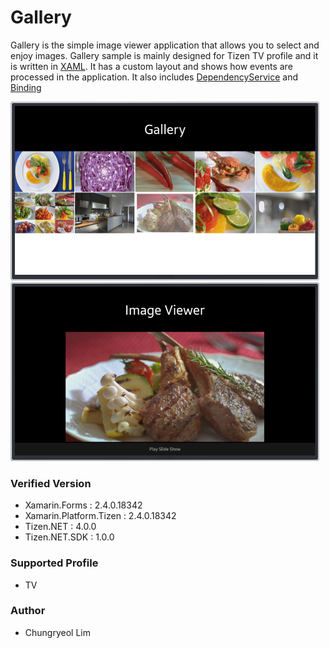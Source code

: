 # Gallery
Gallery is the simple image viewer application that allows you to select and enjoy images.
Gallery sample is mainly designed for Tizen TV profile and it is written in [XAML](https://developer.xamarin.com/guides/xamarin-forms/xaml/). It has a custom layout and shows how events are processed in the application. It also includes [DependencyService](https://developer.xamarin.com/guides/xamarin-forms/application-fundamentals/dependency-service/) and [Binding](https://developer.xamarin.com/guides/xamarin-forms/xaml/xaml-basics/data_binding_basics/)

![MainPage](./Screenshots/Tizen/main.png)
![ImageViewer](./Screenshots/Tizen/imageViewer.png)


### Verified Version
* Xamarin.Forms : 2.4.0.18342
* Xamarin.Platform.Tizen : 2.4.0.18342
* Tizen.NET : 4.0.0
* Tizen.NET.SDK : 1.0.0


### Supported Profile
* TV

### Author
* Chungryeol Lim
